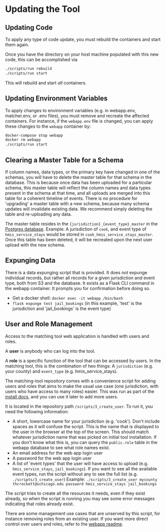# Updating the Tool

## Updating Code

To apply any type of code update, you must rebuild the containers and start them again. 

Once you have the directory on your host machine populated with this new code, this can be accomplished via

```bash
./scripts/run rebuild
./scripts/run start
```

This will rebuild and start *all* containers.


## Updating Environment Variables

To apply changes to environment variables (e.g. in webapp.env, matcher.env, or .env files), you must remove and recreate the affected containers. For instance, if the `webapp.env` file is changed, you can apply these changes to the `webapp` container by:

```bash
docker-compose stop webapp
docker rm webapp
./scripts/run start
```


## Clearing a Master Table for a Schema

If column names, data types, or the primary key have changed in one of the schemas, you will have to delete the master table for that schema in the database. This is because once data has been uploaded for a particular schema, this master table will reflect the column names and data types present in the schema at that time, and all uploads are merged into this table for a coherent timeline of events. There is no procedure for 'upgrading' a master table with a new schema, because many schema updates will invalidate existing data. We recommend simply deleting the table and re-uploading any data.

The master table resides in the `{jurisdiction}_{event_type}_master` in the [Postgres database](troubleshooting.md#querying-the-database). Example: A jurisdiction of `cook`, and event type of `hmis_service_stays` would be stored in `cook_hmis_service_stays_master`. Once this table has been deleted, it will be recreated upon the next user upload with the new schema.


## Expunging Data

There is a data expunging script that is provided. It does *not* expunge individual records, but rather all records for a given jurisdiction and event type, both from S3 and the database. It exists as a Flask CLI command in the webapp container. It prompts you for confirmation before doing so.

- Get a docker shell: `docker exec -it webapp /bin/bash`
- `flask expunge test jail_bookings` (in this example, 'test' is the jurisdiction and 'jail_bookings' is the event type)


## User and Role Management

Access to the matching tool web application is handled with users and roles.

A **user** is anybody who can log into the tool.

A **role** is a specific function of the tool that can be accessed by users. In the matching tool, this is the combination of two things: A `jurisdiction` (e.g. your county) and `event_type` (e.g. hmis_service_stays).

The matching-tool repository comes with a convenience script for adding users and roles that aims to make the usual use case (one jurisdiction, with users who have access to many roles) easier. This was run as part of the [install docs](install.md), and you can use it later to add more users.

It is located in the repository path `/scripts/3_create_user`. To run it, you need the following information:

- A short, lowercase name for your jurisdiction (e.g. 'cook'). Don't include spaces as it will confuse the script. This is the name that is displayed to the user in the browser at the top of the screen. This should match whatever jurisdiction name that was picked on initial tool installation. If you don't know what this is, you can query the `public.role` table in the webapp database to see what role names exist.
- An email address for the web app login user
- A password for the web app login user
- A list of 'event types' that the user will have access to upload (e.g. `hmis_service_stays`, `jail_bookings`). If you want to see all the available event types, run the script without any to see the full list (e.g. `./scripts/3_create_user`)
Example: `./scripts/3_create_user mycounty thcrockett@uchicago.edu password hmis_service_stays jail_bookings`

The script tries to create all the resources it needs, even if they exist already, so when the script is running you may see some error messages indicating that roles already exist.

There are some management use cases that are unserved by this script, for instance removing roles from an existing user. If you want more direct control over users and roles, refer to the [webapp readme](https://github.com/dssg/matching-tool/blob/master/webapp/README.md).
